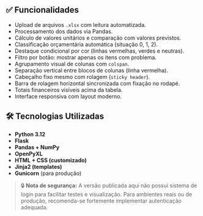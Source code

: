 ## ✅ Funcionalidades

- Upload de arquivos `.xlsx` com leitura automatizada.
- Processamento dos dados via Pandas.
- Cálculo de valores unitários e comparação com valores previstos.
- Classificação orçamentária automática (situação 0, 1, 2).
- Destaque condicional por cor (linhas vermelhas, verdes e neutras).
- Filtro por botão: mostrar apenas os itens com problema.
- Agrupamento visual de colunas com `colspan`.
- Separação vertical entre blocos de colunas (linha vermelha).
- Cabeçalho fixo mesmo com rolagem (`sticky header`).
- Barra de rolagem horizontal sincronizada com fixação no rodapé.
- Totais financeiros visíveis acima da tabela.
- Interface responsiva com layout moderno.

## 🛠️ Tecnologias Utilizadas

- **Python 3.12**
- **Flask**
- **Pandas + NumPy**
- **OpenPyXL**
- **HTML + CSS (customizado)**
- **Jinja2 (templates)**
- **Gunicorn** (para produção)

> 🔒 **Nota de segurança:** A versão publicada aqui não possui sistema de login para facilitar testes e visualização.
> Para ambientes reais ou de produção, recomenda-se fortemente implementar autenticação adequada.
